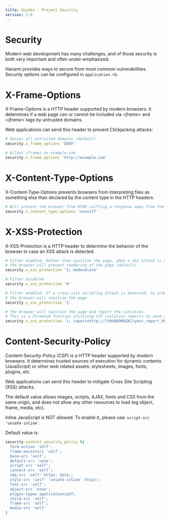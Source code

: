 ```yaml
---
title: Guides - Project Security
version: 1.0
---
```


# Security

Modern web development has many challenges, and of those security is both very important and often under-emphasized.

Hanami provides ways to secure from most common vulnerabilities. Security options can be configured in <code>application.rb</code>.

# X-Frame-Options

X-Frame-Options is a HTTP header supported by modern browsers. It determines if a web page can or cannot be included via *&lt;frame&gt;* and *&lt;iframe&gt;* tags by untrusted domains.

Web applications can send this header to prevent Clickjacking attacks:

```ruby
# Denies all untrusted domains (default)
security.x_frame_options 'DENY'
```

```ruby
# Allows iframes on example.com
security.x_frame_options 'http://example.com'
```

# X-Content-Type-Options

X-Content-Type-Options prevents browsers from interpreting files as something else than declared by the content type in the HTTP headers.

```ruby
# Will prevent the browser from MIME-sniffing a response away from the declared content-type (default)
security.x_content_type_options 'nosniff'
```

# X-XSS-Protection

X-XSS-Protection is a HTTP header to determine the behavior of the browser in case an XSS attack is detected.


```ruby
# Filter enabled. Rather than sanitize the page, when a XSS attack is detected,
# the browser will prevent rendering of the page (default)
security.x_xss_protection '1; mode=block'
```

```ruby
# Filter disabled
security.x_xss_protection '0'
```

```ruby
# Filter enabled. If a cross-site scripting attack is detected, in order to stop the attack,
# the browser will sanitize the page
security.x_xss_protection '1'
```

```ruby
# The browser will sanitize the page and report the violation.
# This is a Chromium function utilizing CSP violation reports to send details to a URI of your choice
security.x_xss_protection '1; report=http://[YOURDOMAIN]/your_report_URI'
```

# Content-Security-Policy
Content-Security-Policy (CSP) is a HTTP header supported by modern browsers. It determines trusted sources of execution for dynamic
contents (JavaScript) or other web related assets: stylesheets, images, fonts, plugins, etc.

Web applications can send this header to mitigate Cross Site Scripting (XSS) attacks.

The default value allows images, scripts, AJAX, fonts and CSS from the same origin, and does not allow any
other resources to load (eg object, frame, media, etc).

Inline JavaScript is NOT allowed. To enable it, please use: <code>script-src 'unsafe-inline'</code>.

Default value is:

```ruby
security.content_security_policy %{
  form-action 'self';
  frame-ancestors 'self';
  base-uri 'self';
  default-src 'none';
  script-src 'self';
  connect-src 'self';
  img-src 'self' https: data:;
  style-src 'self' 'unsafe-inline' https:;
  font-src 'self';
  object-src 'none';
  plugin-types application/pdf;
  child-src 'self';
  frame-src 'self';
  media-src 'self'
}
```

